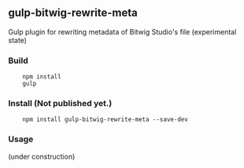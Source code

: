 ## gulp-bitwig-rewrite-meta

Gulp plugin for rewriting metadata of Bitwig Studio's file
(experimental state)

### Build
```
    npm install
    gulp
```

### Install (Not published yet.)
```
    npm install gulp-bitwig-rewrite-meta --save-dev
```

### Usage
(under construction)
